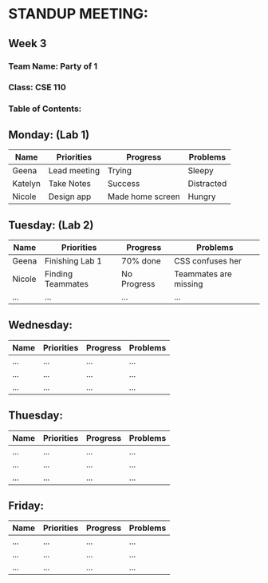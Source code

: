 # STANDUP MEETING:

## Week 3
### Team Name: Party of 1
### Class: CSE 110 
### Table of Contents:

## Monday:  (Lab 1)
| Name    | Priorities | Progress   | Problems  |
| ------- | -------    | -------    |   ------- | 
| Geena   | Lead meeting    | Trying     |   Sleepy  |
|  Katelyn    | Take Notes        | Success        |       Distracted |
| Nicole     | Design app        | Made home screen        |        Hungry 

## Tuesday: (Lab 2)
| Name    | Priorities | Progress   | Problems  |
| ------- | -------    | -------    |   ------- | 
| Geena   | Finishing Lab 1 | 70% done   | CSS confuses her  |
|  Nicole    | Finding Teammates        | No Progress        |       Teammates are missing |
| ...     | ...        | ...        |        ...|

## Wednesday: 
| Name    | Priorities | Progress   | Problems  |
| ------- | -------    | -------    |   ------- | 
| ...   | ...    | ...    |   ...  |
|  ...    | ...        | ...        |       ... |
| ...     | ...        | ...        |        ...|

## Thuesday: 
| Name    | Priorities | Progress   | Problems  |
| ------- | -------    | -------    |   ------- | 
| ...   | ...| ...     |   ...    |
|  ...    | ...        | ...        |       ... |
| ...     | ...        | ...        |        ...|

## Friday: 
| Name    | Priorities | Progress   | Problems  |
| ------- | -------    | -------    |   ------- | 
| ...   | ...   | ...|   ...    |
|  ...    | ...        | ...        |       ... |
| ...     | ...        | ...        |        ...|

